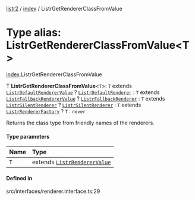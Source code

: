 [listr2](../README.md) / [index](../modules/index.md) / ListrGetRendererClassFromValue

# Type alias: ListrGetRendererClassFromValue<T\>

[index](../modules/index.md).ListrGetRendererClassFromValue

Ƭ **ListrGetRendererClassFromValue**<`T`\>: `T` extends [`ListrDefaultRendererValue`](index.ListrDefaultRendererValue.md) ? [`ListrDefaultRenderer`](index.ListrDefaultRenderer.md) : `T` extends [`ListrFallbackRendererValue`](index.ListrFallbackRendererValue.md) ? [`ListrFallbackRenderer`](index.ListrFallbackRenderer.md) : `T` extends [`ListrSilentRenderer`](index.ListrSilentRenderer.md) ? [`ListrSilentRenderer`](index.ListrSilentRenderer.md) : `T` extends [`ListrRendererFactory`](index.ListrRendererFactory.md) ? `T` : `never`

Returns the class type from friendly names of the renderers.

#### Type parameters

| Name | Type |
| :------ | :------ |
| `T` | extends [`ListrRendererValue`](index.ListrRendererValue.md) |

#### Defined in

src/interfaces/renderer.interface.ts:29

